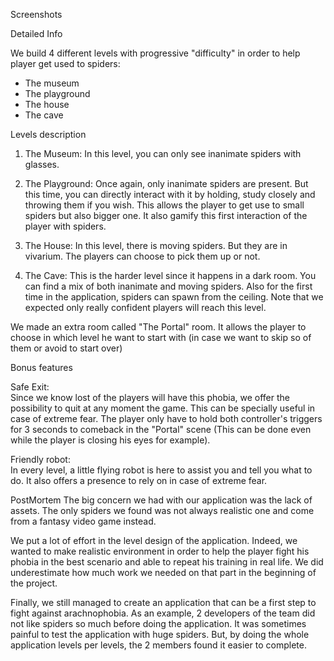 


Screenshots



Detailed Info

We build 4 different levels with progressive "difficulty" in order to help player get used to spiders:
* The museum
* The playground
* The house
* The cave

Levels description
1. The Museum: In this level, you can only see inanimate spiders with glasses.

2. The Playground: Once again, only inanimate spiders are present. 
But this time, you can directly interact with it by holding, study closely and throwing them if you wish.
This allows the player to get use to small spiders but also bigger one.
It also gamify this first interaction of the player with spiders.

3. The House: In this level, there is moving spiders. But they are in vivarium. 
The players can choose to pick them up or not.

4. The Cave: This is the harder level since it happens in a dark room.
You can find a mix of both inanimate and moving spiders. 
Also for the first time in the application, spiders can spawn from the ceiling.
Note that we expected only really confident players will reach this level.
   
We made an extra room called "The Portal" room. 
It allows the player to choose in which level he want to start with
(in case we want to skip so of them or avoid to start over)
   
Bonus features

 Safe Exit:  
Since we know lost of the players will have this phobia, we offer the possibility to quit at any moment the game.
This can be specially useful in case of extreme fear.
The player only have to hold both controller's triggers for 3 seconds to comeback in the "Portal" scene
(This can be done even while the player is closing his eyes for example).

 Friendly robot:  
In every level, a little flying robot is here to assist you and tell you what to do. 
It also offers a presence to rely on in case of extreme fear.

PostMortem
The big concern we had with our application was the lack of assets. 
The only spiders we found was not always realistic one and come from a fantasy video game instead.

We put a lot of effort in the level design of the application. 
Indeed, we wanted to make realistic environment in order to help the player fight his phobia in the best scenario and able to repeat his training in real life.
We did underestimate how much work we needed on that part in the beginning of the project.

Finally, we still managed to create an application that can be a first step to fight against arachnophobia. 
As an example, 2 developers of the team did not like spiders so much before doing the application. 
It was sometimes painful to test the application with huge spiders. 
But, by doing the whole application levels per levels, the 2 members found it easier to complete.
